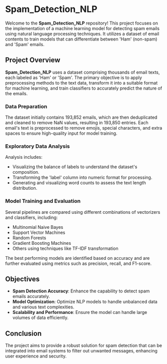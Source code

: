 # Spam_Detection_NLP

Welcome to the **Spam_Detection_NLP** repository! This project focuses on the implementation of a machine learning model for detecting spam emails using natural language processing techniques. It utilizes a dataset of email contents to train models that can differentiate between 'Ham' (non-spam) and 'Spam' emails.

## Project Overview

**Spam_Detection_NLP** uses a dataset comprising thousands of email texts, each labeled as 'Ham' or 'Spam'. The primary objective is to apply preprocessing methods to the text data, transform it into a suitable format for machine learning, and train classifiers to accurately predict the nature of the emails.

### Data Preparation

The dataset initially contains 193,852 emails, which are then deduplicated and cleaned to remove NaN values, resulting in 193,850 entries. Each email's text is preprocessed to remove emojis, special characters, and extra spaces to ensure high-quality input for model training.

### Exploratory Data Analysis

Analysis includes:
- Visualizing the balance of labels to understand the dataset's composition.
- Transforming the 'label' column into numeric format for processing.
- Generating and visualizing word counts to assess the text length distribution.

### Model Training and Evaluation

Several pipelines are compared using different combinations of vectorizers and classifiers, including:
- Multinomial Naive Bayes
- Support Vector Machines
- Random Forests
- Gradient Boosting Machines
- Others using techniques like TF-IDF transformation

The best performing models are identified based on accuracy and are further evaluated using metrics such as precision, recall, and F1-score.

## Objectives

- **Spam Detection Accuracy**: Enhance the capability to detect spam emails accurately.
- **Model Optimization**: Optimize NLP models to handle unbalanced data and various text complexities.
- **Scalability and Performance**: Ensure the model can handle large volumes of data efficiently.

## Conclusion

The project aims to provide a robust solution for spam detection that can be integrated into email systems to filter out unwanted messages, enhancing user experience and security.
